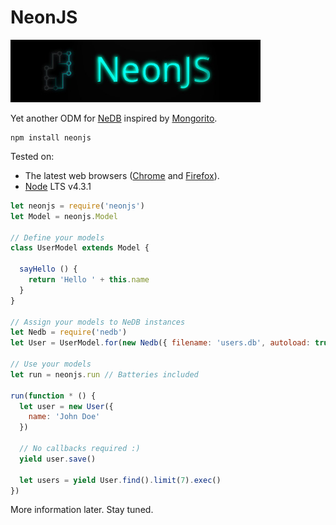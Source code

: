# NeonJS

![NeonJS Logo](neon.jpg)

Yet another ODM for [NeDB](https://github.com/louischatriot/nedb) inspired by [Mongorito](http://mongorito.com/).

```
npm install neonjs
```

Tested on:
- The latest web browsers ([Chrome](https://www.google.com/chrome/) and [Firefox](https://www.mozilla.org/en-US/firefox/new/)).
- [Node](https://nodejs.org/en/) LTS v4.3.1

```javascript
let neonjs = require('neonjs')
let Model = neonjs.Model

// Define your models
class UserModel extends Model {
  
  sayHello () {
    return 'Hello ' + this.name
  }
}

// Assign your models to NeDB instances
let Nedb = require('nedb')
let User = UserModel.for(new Nedb({ filename: 'users.db', autoload: true }))

// Use your models
let run = neonjs.run // Batteries included

run(function * () {
  let user = new User({
    name: 'John Doe'
  })
  
  // No callbacks required :)
  yield user.save()
  
  let users = yield User.find().limit(7).exec()
})
```

More information later. Stay tuned.
